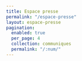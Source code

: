 ```yaml
---
title: Espace presse
permalink: "/espace-presse"
layout: espace-presse
pagination:
  enabled: true
  per_page: 4
  collection: communiques
  permalink: "/:num/"
---
```


